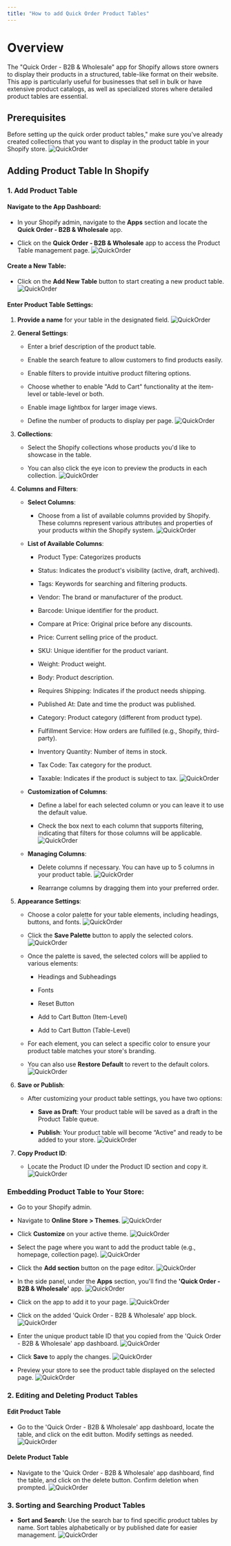 ```yaml
---
title: "How to add Quick Order Product Tables"
---
```


# Overview

The "Quick Order - B2B & Wholesale" app for Shopify allows store owners to display their products in a structured, table-like format on their website. This app is particularly useful for businesses that sell in bulk or have extensive product catalogs, as well as specialized stores where detailed product tables are essential.

## Prerequisites

Before setting up the quick order product tables," make sure you've already created collections that you want to display in the product table in your Shopify store.
![QuickOrder](/bigcommerce/images/app_collection.png)

## Adding Product Table In Shopify

### 1. Add Product Table

#### Navigate to the App Dashboard:

* In your Shopify admin, navigate to the **Apps** section and locate the **Quick Order - B2B & Wholesale** app.

* Click on the **Quick Order - B2B & Wholesale** app to access the Product Table management page.
  ![QuickOrder](/bigcommerce/images/Product_table1.png)

#### Create a New Table:

* Click on the **Add New Table** button to start creating a new product table.
  ![QuickOrder](/bigcommerce/images/Add_New.png)

#### Enter Product Table Settings:

1. **Provide a name** for your table in the designated field.
   ![QuickOrder](/bigcommerce/images/Product_table_Name.png)

2. **General Settings**:

   * Enter a brief description of the product table.

   * Enable the search feature to allow customers to find products easily.

   * Enable filters to provide intuitive product filtering options.

   * Choose whether to enable "Add to Cart" functionality at the item-level or table-level or both.

   * Enable image lightbox for larger image views.

   * Define the number of products to display per page.
     ![QuickOrder](/bigcommerce/images/General_Settings.png)

3. **Collections**:

   * Select the Shopify collections whose products you'd like to showcase in the table.

   * You can also click the eye icon to preview the products in each collection.
     ![QuickOrder](/bigcommerce/images/collectionScreen.png)

4. **Columns and Filters**:

   * **Select Columns**:

     * Choose from a list of available columns provided by Shopify. These columns represent various attributes and properties of your products within the Shopify system.
       ![QuickOrder](/bigcommerce/images/column\&filter.png)

   * **List of Available Columns**:

     * Product Type: Categorizes products

     * Status: Indicates the product's visibility (active, draft, archived).

     * Tags: Keywords for searching and filtering products.

     * Vendor: The brand or manufacturer of the product.

     * Barcode: Unique identifier for the product.

     * Compare at Price: Original price before any discounts.

     * Price: Current selling price of the product.

     * SKU: Unique identifier for the product variant.

     * Weight: Product weight.

     * Body: Product description.

     * Requires Shipping: Indicates if the product needs shipping.

     * Published At: Date and time the product was published.

     * Category: Product category (different from product type).

     * Fulfillment Service: How orders are fulfilled (e.g., Shopify, third-party).

     * Inventory Quantity: Number of items in stock.

     * Tax Code: Tax category for the product.

     * Taxable: Indicates if the product is subject to tax.
       ![QuickOrder](/bigcommerce/images/coloumandfiltter2.png)

   * **Customization of Columns**:

     * Define a label for each selected column or you can leave it to use the default value.

     * Check the box next to each column that supports filtering, indicating that filters for those columns will be applicable.
       ![QuickOrder](/bigcommerce/images/collection2.png)

   * **Managing Columns**:

     * Delete columns if necessary. You can have up to 5 columns in your product table.
       ![QuickOrder](/bigcommerce/images/Delete.coloumn.png)

     * Rearrange columns by dragging them into your preferred order.

5. **Appearance Settings**:

   * Choose a color palette for your table elements, including headings, buttons, and fonts.
     ![QuickOrder](/bigcommerce/images/appearance_setting.png)

   * Click the **Save Palette** button to apply the selected colors.
     ![QuickOrder](/bigcommerce/images/APS_SAVE.png)

   * Once the palette is saved, the selected colors will be applied to various elements:

     * Headings and Subheadings

     * Fonts

     * Reset Button

     * Add to Cart Button (Item-Level)

     * Add to Cart Button (Table-Level)

   * For each element, you can select a specific color to ensure your product table matches your store's branding.

   * You can also use **Restore Default** to revert to the default colors.
     ![QuickOrder](/bigcommerce/images/APS_Restore.png)

6. **Save or Publish**:

   * After customizing your product table settings, you have two options:

     * **Save as Draft**: Your product table will be saved as a draft in the Product Table queue.

     * **Publish**: Your product table will become “Active” and ready to be added to your store.
       ![QuickOrder](/bigcommerce/images/save\&cancel.png)

7. **Copy Product ID**:

   * Locate the Product ID under the Product ID section and copy it.
     ![QuickOrder](/bigcommerce/images/table_idd.png)

### Embedding Product Table to Your Store:

* Go to your Shopify admin.

* Navigate to **Online Store > Themes**.
  ![QuickOrder](/bigcommerce/images/OS_Theme.png)

* Click **Customize** on your active theme.
  ![QuickOrder](/bigcommerce/images/customize.png)

* Select the page where you want to add the product table (e.g., homepage, collection page).
  ![QuickOrder](/bigcommerce/images/pages.png)

* Click the **Add section** button on the page editor.
  ![QuickOrder](/bigcommerce/images/add_section.png)

* In the side panel, under the **Apps** section, you'll find the **'Quick Order - B2B & Wholesale'** app.
  ![QuickOrder](/bigcommerce/images/add_app.png)

* Click on the app to add it to your page.
  ![QuickOrder](/bigcommerce/images/add_app.png)

* Click on the added 'Quick Order - B2B & Wholesale' app block.
  ![QuickOrder](/bigcommerce/images/add_app2.png)

* Enter the unique product table ID that you copied from the 'Quick Order - B2B & Wholesale' app dashboard.
  ![QuickOrder](/bigcommerce/images/Unique_id.png)

* Click **Save** to apply the changes.
  ![QuickOrder](/bigcommerce/images/save_app.png)

* Preview your store to see the product table displayed on the selected page.
  ![QuickOrder](/bigcommerce/images/preview.png)

### 2. Editing and Deleting Product Tables

#### Edit Product Table

* Go to the 'Quick Order - B2B & Wholesale' app dashboard, locate the table, and click on the edit button. Modify settings as needed.
  ![QuickOrder](/bigcommerce/images/Edit_app.png)

#### Delete Product Table

* Navigate to the 'Quick Order - B2B & Wholesale' app dashboard, find the table, and click on the delete button. Confirm deletion when prompted.
  ![QuickOrder](/bigcommerce/images/deleteapp.png)

### 3. Sorting and Searching Product Tables

* **Sort and Search**: Use the search bar to find specific product tables by name. Sort tables alphabetically or by published date for easier management.
  ![QuickOrder](/bigcommerce/images/sorting.png)